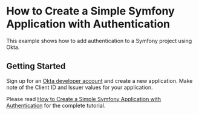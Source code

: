 # How to Create a Simple Symfony Application with Authentication

This example shows how to add authentication to a Symfony project using Okta.

## Getting Started

Sign up for an [Okta developer account](https://developer.okta.com) and create a new application. Make note of the Client ID and Issuer values for your application.

Please read [How to Create a Simple Symfony Application with Authentication](https://developer.okta.com/blog/2019/09/24/how-to-create-a-symfony-app-with-authentication) for the complete tutorial.


